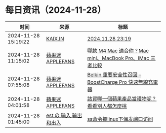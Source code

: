 ﻿# 每日资讯（2024-11-28）

|时间|来源|标题|
|---|---|---|
|2024-11-28 15:19:22|[KAIX.IN](https://kaix.in/feed/)|[2024.11.28 23:19](https://kaix.in/2024/1128/)|
|2024-11-28 11:15:02|[蘋果迷 APPLEFANS](https://applefans.today/feed/)|[哪款 M4 Mac 適合你？Mac mini、MacBook Pro、iMac 三者比較](https://applefans.today/2024-11-how-to-choose-m4-mac/)|
|2024-11-28 07:55:08|[蘋果迷 APPLEFANS](https://applefans.today/feed/)|[Belkin 重要安全性召回 – BoostCharge Pro 快速無線充電器](https://applefans.today/2024-11-belkin-bpd005-recall/)|
|2024-11-28 04:01:58|[蘋果迷 APPLEFANS](https://applefans.today/feed/)|[該買哪一個蘋果產品當禮物呢？ 看看別人都怎麼挑](https://applefans.today/2024-11-which-apple-products-are-popular-gifts/)|
|2024-11-28 01:45:00|[est の 输入 输出和出入](https://blog.est.im/rss)|[ss命令抓linux下偶发端口访问](https://blog.est.im/2024/stdout-24)|
